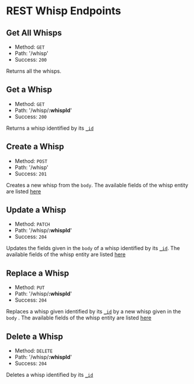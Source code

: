 # REST Whisp Endpoints
## Get All Whisps

* Method: `GET`
* Path: '/whisp'
* Success: `200`

Returns all the whisps.

## Get a Whisp

* Method: `GET`
* Path: '/whisp/**:whispId**'
* Success: `200`

Returns a whisp identified by its [`_id`](../../models/whisp.md#_id)

## Create a Whisp

* Method: `POST`
* Path: '/whisp'
* Success: `201`

Creates a new whisp from the `body`. The available fields of the whisp entity are listed [here](../../models/whisp.md)

## Update a Whisp

* Method: `PATCH`
* Path: '/whisp/**:whispId**'
* Success: `204`

Updates the fields given in the `body` of a whisp identified by its [`_id`](../../models/whisp.md#_id). The available fields of the whisp entity are listed [here](../../models/whisp.md)

## Replace a Whisp

* Method: `PUT`
* Path: '/whisp/**:whispId**'
* Success: `204`

Replaces a whisp given identified by its [`_id`](../../models/whisp.md#_id) by a new whisp given in the `body` . The available fields of the whisp entity are listed [here](../../models/whisp.md)

## Delete a Whisp

* Method: `DELETE`
* Path: '/whisp/**:whispId**'
* Success: `204`

Deletes a whisp identified by its [`_id`](../../models/whisp.md#_id)

